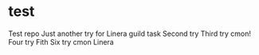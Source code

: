 # test
Test repo
Just another try for Linera guild task
Second try
Third try cmon!
Four try
Fith
Six try cmon Linera